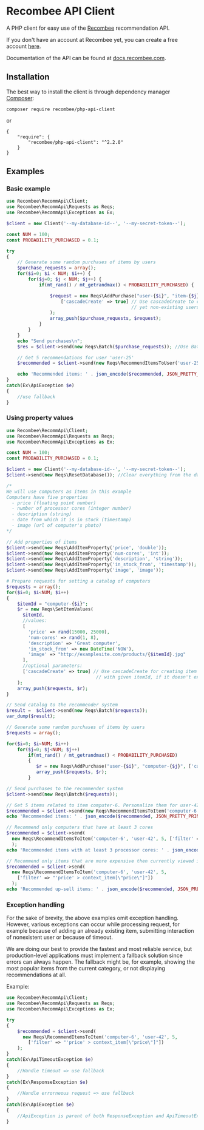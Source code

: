 # Recombee API Client

A PHP client for easy use of the [Recombee](https://www.recombee.com/) recommendation API.

If you don't have an account at Recombee yet, you can create a free account [here](https://www.recombee.com/).

Documentation of the API can be found at [docs.recombee.com](https://docs.recombee.com/).

## Installation

The best way to install the client is through dependency manager [Composer](https://getcomposer.org/):

```
composer require recombee/php-api-client
```
or
```
{
    "require": {
        "recombee/php-api-client": "^2.2.0"
    }
}
```

## Examples

### Basic example
```php
use Recombee\RecommApi\Client;
use Recombee\RecommApi\Requests as Reqs;
use Recombee\RecommApi\Exceptions as Ex;

$client = new Client('--my-database-id--', '--my-secret-token--');

const NUM = 100;
const PROBABILITY_PURCHASED = 0.1;

try
{
    // Generate some random purchases of items by users
    $purchase_requests = array();
    for($i=0; $i < NUM; $i++) {
        for($j=0; $j < NUM; $j++) {
            if(mt_rand() / mt_getrandmax() < PROBABILITY_PURCHASED) {

                $request = new Reqs\AddPurchase("user-{$i}", "item-{$j}",
                    ['cascadeCreate' => true] // Use cascadeCreate to create the
                                              // yet non-existing users and items
                );
                array_push($purchase_requests, $request);
            }
        }
    }
    echo "Send purchases\n";
    $res = $client->send(new Reqs\Batch($purchase_requests)); //Use Batch for faster processing of larger data

    // Get 5 recommendations for user 'user-25'
    $recommended = $client->send(new Reqs\RecommendItemsToUser('user-25', 5));

    echo 'Recommended items: ' . json_encode($recommended, JSON_PRETTY_PRINT) . "\n";
}
catch(Ex\ApiException $e)
{
    //use fallback
}
```

### Using property values
```php
use Recombee\RecommApi\Client;
use Recombee\RecommApi\Requests as Reqs;
use Recombee\RecommApi\Exceptions as Ex;

const NUM = 100;
const PROBABILITY_PURCHASED = 0.1;

$client = new Client('--my-database-id--', '--my-secret-token--');
$client->send(new Reqs\ResetDatabase()); //Clear everything from the database

/*
We will use computers as items in this example
Computers have five properties 
  - price (floating point number)
  - number of processor cores (integer number)
  - description (string)
  - date from which it is in stock (timestamp)
  - image (url of computer's photo)
*/

// Add properties of items
$client->send(new Reqs\AddItemProperty('price', 'double'));
$client->send(new Reqs\AddItemProperty('num-cores', 'int'));
$client->send(new Reqs\AddItemProperty('description', 'string'));
$client->send(new Reqs\AddItemProperty('in_stock_from', 'timestamp'));
$client->send(new Reqs\AddItemProperty('image', 'image'));

# Prepare requests for setting a catalog of computers
$requests = array();
for($i=0; $i<NUM; $i++)
{
    $itemId = "computer-{$i}";
    $r = new Reqs\SetItemValues(
      $itemId,
      //values:
      [ 
        'price' => rand(15000, 25000),
        'num-cores' => rand(1, 8),
        'description' => 'Great computer',
        'in_stock_from' => new DateTime('NOW'),
        'image' => "http://examplesite.com/products/{$itemId}.jpg"
      ],
      //optional parameters:
      ['cascadeCreate' => true] // Use cascadeCreate for creating item
                                 // with given itemId, if it doesn't exist]
    );
    array_push($requests, $r);
}

// Send catalog to the recommender system
$result =  $client->send(new Reqs\Batch($requests));
var_dump($result);

// Generate some random purchases of items by users
$requests = array();

for($i=0; $i<NUM; $i++)
    for($j=0; $j<NUM; $j++)
        if(mt_rand() / mt_getrandmax() < PROBABILITY_PURCHASED)
        {
           $r = new Reqs\AddPurchase("user-{$i}", "computer-{$j}", ['cascadeCreate' => true]);
           array_push($requests, $r);
        }

// Send purchases to the recommender system
$client->send(new Reqs\Batch($requests));

// Get 5 items related to item computer-6. Personalize them for user-42, who is currently viewing that item.
$recommended = $client->send(new Reqs\RecommendItemsToItem('computer-6', 'user-42', 5));
echo 'Recommended items: ' . json_encode($recommended, JSON_PRETTY_PRINT)  . "\n";

// Recommend only computers that have at least 3 cores
$recommended = $client->send(
  new Reqs\RecommendItemsToItem('computer-6', 'user-42', 5, ['filter' => "'num-cores'>=3"])
  );
echo 'Recommended items with at least 3 processor cores: ' . json_encode($recommended, JSON_PRETTY_PRINT) . "\n";

// Recommend only items that are more expensive then currently viewed item computer-6 (up-sell)
$recommended = $client->send(
  new Reqs\RecommendItemsToItem('computer-6', 'user-42', 5,
    ['filter' => "'price' > context_item[\"price\"]"])
  );
echo 'Recommended up-sell items: ' . json_encode($recommended, JSON_PRETTY_PRINT) . "\n"
```

### Exception handling

For the sake of brevity, the above examples omit exception handling. However, various exceptions can occur while processing request, for example because of adding an already existing item, submitting interaction of nonexistent user or because of timeout.

We are doing our best to provide the fastest and most reliable service, but production-level applications must implement a fallback solution since errors can always happen. The fallback might be, for example, showing the most popular items from the current category, or not displaying recommendations at all.

Example:
```php
use Recombee\RecommApi\Client;
use Recombee\RecommApi\Requests as Reqs;
use Recombee\RecommApi\Exceptions as Ex;

try
{
    $recommended = $client->send(
      new Reqs\RecommendItemsToItem('computer-6', 'user-42', 5,
        ['filter' => "'price' > context_item[\"price\"]"])
    );
}
catch(Ex\ApiTimeoutException $e)
{
    //Handle timeout => use fallback
}
catch(Ex\ResponseException $e)
{
    //Handle errorneous request => use fallback
}
catch(Ex\ApiException $e)
{
    //ApiException is parent of both ResponseException and ApiTimeoutException
}
```
